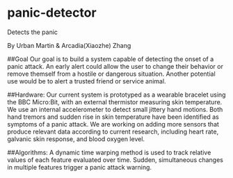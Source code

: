 # panic-detector
Detects the panic

By Urban Martin & Arcadia(Xiaozhe) Zhang

##Goal
Our goal is to build a system capable of detecting the onset of a panic attack.  An early alert could allow the user to change their behavior or remove themself from a hostile or dangerous situation.  Another potential use would be to alert a trusted friend or service animal.

##Hardware:
Our current system is prototyped as a wearable bracelet using the BBC Micro:Bit, with an external thermistor measuring skin temperature.  We use an internal accelerometer to detect small jittery hand motions.  Both hand tremors and sudden rise in skin temperature have been identified as symptoms of a panic attack.  We are working on adding more sensors that produce relevant data according to current research, including heart rate, galvanic skin response, and blood oxygen level.

##Algorithms:
A dynamic time warping method is used to track relative values of each feature evaluated over time.  Sudden, simultaneous changes in multiple features trigger a panic attack warning.

